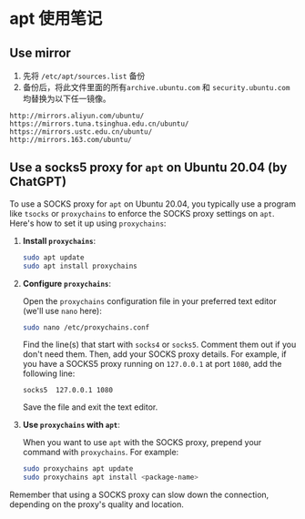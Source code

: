# apt 使用笔记

## Use mirror

1. 先将 `/etc/apt/sources.list` 备份
2. 备份后，将此文件里面的所有`archive.ubuntu.com` 和 `security.ubuntu.com` 均替换为以下任一镜像。

```text
http://mirrors.aliyun.com/ubuntu/
https://mirrors.tuna.tsinghua.edu.cn/ubuntu/
https://mirrors.ustc.edu.cn/ubuntu/
http://mirrors.163.com/ubuntu/
```

## Use a socks5 proxy for `apt` on Ubuntu 20.04 (by ChatGPT)

To use a SOCKS proxy for `apt` on Ubuntu 20.04, you typically use a program like `tsocks` or `proxychains` to enforce the SOCKS proxy settings on `apt`.
Here's how to set it up using `proxychains`:

1. **Install `proxychains`**:

   ```bash
   sudo apt update
   sudo apt install proxychains
   ```

2. **Configure `proxychains`**:

   Open the `proxychains` configuration file in your preferred text editor (we'll use `nano` here):

   ```bash
   sudo nano /etc/proxychains.conf
   ```

   Find the line(s) that start with `socks4` or `socks5`. Comment them out if you don't need them. Then, add your SOCKS proxy details.
   For example, if you have a SOCKS5 proxy running on `127.0.0.1` at port `1080`, add the following line:

   ```text
   socks5  127.0.0.1 1080
   ```

   Save the file and exit the text editor.

3. **Use `proxychains` with `apt`**:

   When you want to use `apt` with the SOCKS proxy, prepend your command with `proxychains`. For example:

   ```bash
   sudo proxychains apt update
   sudo proxychains apt install <package-name>
   ```

Remember that using a SOCKS proxy can slow down the connection, depending on the proxy's quality and location.
